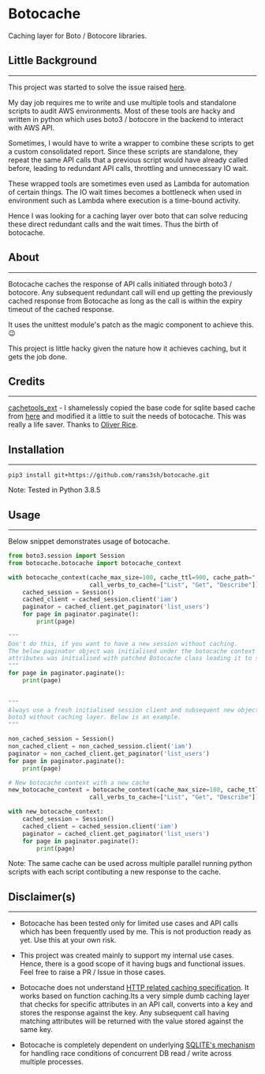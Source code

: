 # Botocache

Caching layer for Boto / Botocore libraries.


## Little Background

---

This project was started to solve the issue raised [here](https://github.com/boto/boto3/issues/2723).

My day job requires me to write and use multiple tools and standalone scripts to audit AWS environments. 
Most of these tools are hacky and written in python which uses boto3 / botocore in the backend to interact with AWS API.

Sometimes, I would have to write a wrapper to combine these scripts to get a custom consolidated report. 
Since these scripts are standalone, they repeat the same API calls that a previous script would have already 
called before, leading to redundant API calls, throttling and unnecessary IO wait. 

These wrapped tools are sometimes even used as Lambda for automation of certain things. 
The IO wait times becomes a bottleneck when used in environment such as Lambda where execution is a 
time-bound activity. 

Hence I was looking for a caching layer over boto that can solve reducing these direct redundant calls and 
the wait times. Thus the birth of botocache.


## About

---

Botocache caches the response of API calls initiated through boto3 / botocore.
Any subsequent redundant call will end up getting the previously cached response from Botocache as long as the call is
within the expiry timeout of the cached response. 
  
It uses the unittest module's patch as the magic component to achieve this. :wink:

This project is little hacky given the nature how it achieves caching, but it gets the job done. 

## Credits 

---

[cachetools_ext](https://github.com/olirice/cachetools_ext) - I shamelessly copied the base code for sqlite based 
cache from [here](https://github.com/olirice/cachetools_ext/blob/develop/cachetools_ext/sqlite.py) and modified it a 
little to suit the needs of botocache. This  was really a life saver. Thanks to [Oliver Rice](https://github.com/olirice).

## Installation

---

```
pip3 install git+https://github.com/rams3sh/botocache.git
```
Note: Tested in Python 3.8.5



## Usage

---

Below snippet demonstrates usage of botocache. 


```python
from boto3.session import Session
from botocache.botocache import botocache_context

with botocache_context(cache_max_size=100, cache_ttl=900, cache_path=".cache",
                       call_verbs_to_cache=["List", "Get", "Describe"]):
    cached_session = Session()
    cached_client = cached_session.client('iam')
    paginator = cached_client.get_paginator('list_users')
    for page in paginator.paginate():
        print(page)
        
"""
Don't do this, if you want to have a new session without caching. 
The below paginator object was initialised under the botocache context which means it's subsequent 
attributes was initialised with patched Botocache class leading it to still use the backend cache. 
"""
for page in paginator.paginate():
    print(page)
    
    
"""
Always use a fresh initialised session client and subsequent new objects outside the context of botocache to use 
boto3 without caching layer. Below is an example. 
"""

non_cached_session = Session()
non_cached_client = non_cached_session.client('iam')
paginator = non_cached_client.get_paginator('list_users')
for page in paginator.paginate():
    print(page)

# New botocache context with a new cache
new_botocache_context = botocache_context(cache_max_size=100, cache_ttl=900, cache_path=".new_cache",
                       call_verbs_to_cache=["List", "Get", "Describe"])

with new_botocache_context:
    cached_session = Session()
    cached_client = cached_session.client('iam')
    paginator = cached_client.get_paginator('list_users')
    for page in paginator.paginate():
        print(page)

```

Note: The same cache can be used across multiple parallel running python scripts with each script contibuting 
a new response to the cache. 
## Disclaimer(s)

---

* Botocache has been tested only for limited use cases and API calls which has been frequently used by me. 
This is not production ready as yet. Use this at your own risk.


* This project was created mainly to support my internal use cases. 
Hence, there is a good scope of it having bugs and functional issues. Feel free to raise a PR / Issue in those cases.


* Botocache does not understand [HTTP related caching specification](https://tools.ietf.org/html/rfc7234).
It works based on function caching.Its a very simple dumb caching layer that checks for specific attributes in an API call, converts into a key 
and stores the response against the key. 
Any subsequent call having matching attributes will be returned with the value stored against the same key.
  

* Botocache is completely dependent on underlying [SQLITE's mechanism](https://www.sqlite.org/lockingv3.html) 
for handling race conditions of concurrent DB read / write across multiple processes. 
